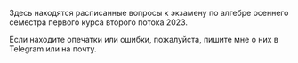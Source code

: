 Здесь находятся расписанные вопросы к экзамену по алгебре осеннего семестра первого курса второго потока 2023.

Если находите опечатки или ошибки, пожалуйста, пишите мне о них в Telegram или на почту.

